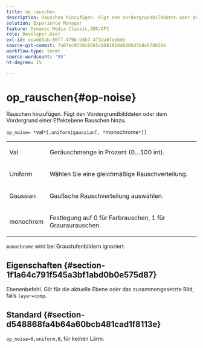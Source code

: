 ```yaml
---
title: op_rauschen
description: Rauschen hinzufügen. Fügt den Vordergrundbilddaten oder dem Vordergrund einer Effektebene Rauschen hinzu.
solution: Experience Manager
feature: Dynamic Media Classic,SDK/API
role: Developer,User
exl-id: eeadd3ab-80ff-4f9b-b5b7-4f3da6feebde
source-git-commit: 7a07ec9550c0685c908191dd6806d5b84678820d
workflow-type: tm+mt
source-wordcount: '93'
ht-degree: 1%

---
```


# op_rauschen{#op-noise}

Rauschen hinzufügen. Fügt den Vordergrundbilddaten oder dem Vordergrund einer Effektebene Rauschen hinzu.

`op_noise= *`val`*[,uniform|gaussian[, *`monochrome`*]]`

<table id="table_40675464E5824D52BF392ECCE2DDC03C"> 
 <tbody> 
  <tr> 
   <td colname="col1"> <p><span class="codeph"> Val</span> </p> </td> 
   <td colname="col2"> <p>Geräuschmenge in Prozent (0…100 int). </p> </td> 
  </tr> 
  <tr> 
   <td colname="col1"> <p><span class="codeph"> Uniform</span> </p> </td> 
   <td colname="col2"> <p>Wählen Sie eine gleichmäßige Rauschverteilung. </p> </td> 
  </tr> 
  <tr> 
   <td colname="col1"> <p><span class="codeph"> Gaussian</span> </p> </td> 
   <td colname="col2"> <p>Gaußsche Rauschverteilung auswählen. </p> </td> 
  </tr> 
  <tr> 
   <td colname="col1"> <p><span class="varname"> monochrom</span> </p> </td> 
   <td colname="col2"> <p>Festlegung auf 0 für Farbrauschen, 1 für Grauraurauschen. </p> </td> 
  </tr> 
 </tbody> 
</table>

*`monochrome`* wird bei Graustufenbildern ignoriert.

## Eigenschaften {#section-1f1a64c791f545a3bf1abd0b0e575d87}

Ebenenbefehl. Gilt für die aktuelle Ebene oder das zusammengesetzte Bild, falls `layer=comp`.

## Standard {#section-d548868fa4b64a60bcb481cad1f8113e}

`op_noise=0,uniform,0`, für keinen Lärm.
